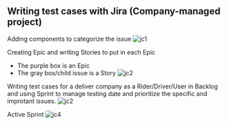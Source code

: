 ## Writing test cases with Jira (Company-managed project)

Adding components to categorize the issue
![jc1](https://github.com/jijdp/portfolio-details/assets/138129390/9510cf73-6e73-4d8c-8374-2f932fa1b013)

Creating Epic and writing Stories to put in each Epic
- The purple box is an Epic
- The gray box/child issue is a Story
![jc2](https://github.com/jijdp/portfolio-details/assets/138129390/9977e74d-deca-4bf2-baaf-113b45ce908e)

Writing test cases for a deliver company as a Rider/Driver/User in Backlog and using Sprint to manage testing date and prioritize the specific and improtant issues.
![jc2](https://github.com/jijdp/portfolio-details/assets/138129390/3cf4d92e-79b2-4fc3-8ef7-4ab92abd6462)



Active Sprint
![jc4](https://github.com/jijdp/portfolio-details/assets/138129390/4230a9fd-72b9-4b7b-8e2e-7b5fa767dc73)



